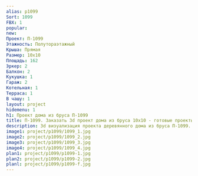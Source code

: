 ```yaml
---
alias: p1099
Sort: 1099
FBX: 1
popular: 
new: 
Проект: П-1099
Этажность: Полутораэтажный
Крыша: Прямая
Размер: 10х10
Площадь: 162
Эркер: 2
Балкон: 2
Кукушка: 1
Гараж: 2
Котельная: 1
Терраса: 1
В чашу: 1
layout: project
hidemenu: 1
h1: Проект дома из бруса П-1099
title: П-1099. Заказать 3d проект дома из бруса 10х10 - готовые проекты
description: 3d визуализация проекта деревянного дома из бруса П-1099. Площадь 162 м2, размер 10х10. Вы можете внести любые изменения в проект.
image1: project/p1099/1099_1.jpg
image2: project/p1099/1099_2.jpg
image3: project/p1099/1099_3.jpg
image4: project/p1099/1099_4.jpg
plan1: project/p1099/p1099-1.jpg
plan2: project/p1099/p1099-2.jpg
planl: project/p1099/p1099-f.jpg
---
```


